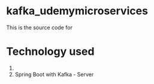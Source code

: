 # kafka_udemymicroservices
This is the source code for 

# Technology used
1) 
2) Spring Boot with Kafka - Server
